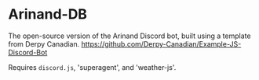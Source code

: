 # Arinand-DB
The open-source version of the Arinand Discord bot, built using a template from Derpy Canadian. https://github.com/Derpy-Canadian/Example-JS-Discord-Bot

Requires `discord.js`, 'superagent', and 'weather-js'.
